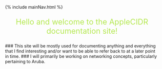 
{% include mainNav.html %}
<p style="text-align: center; font-size: 25px; color: #b5e853">Hello and welcome to the AppleCIDR documentation site!</p>
### This site will be mostly used for documenting anything and everything that I find interesting and/or want to be able to refer back to at a later point in time.
### I will primarily be working on networking concepts, particularly pertaining to Aruba. 

